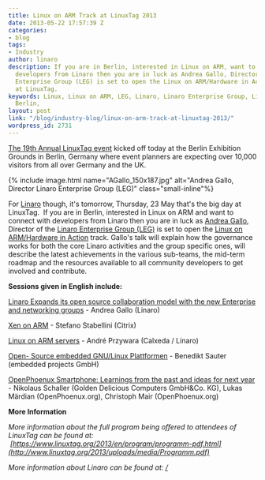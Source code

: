 ```yaml
---
title: Linux on ARM Track at LinuxTag 2013
date: 2013-05-22 17:57:39 Z
categories:
- blog
tags:
- Industry
author: linaro
description: If you are in Berlin, interested in Linux on ARM, want to connect with
  developers from Linaro then you are in luck as Andrea Gallo, Director of the Linaro
  Enterprise Group (LEG) is set to open the Linux on ARM/Hardware in Action track
  at LinuxTag.
keywords: Linux, Linux on ARM, LEG, Linaro, Linaro Enterprise Group, LinuxTag, Germany,
  Berlin,
layout: post
link: "/blog/industry-blog/linux-on-arm-track-at-linuxtag-2013/"
wordpress_id: 2731
---
```


[The 19th Annual LinuxTag event](https://www.linuxtag.org/2013/en/press/press-information/pm/article/wo-com-auf-org-trifft-19-linuxtag-in-berlin-eroeffnet.html) kicked off today at the Berlin Exhibition Grounds in Berlin, Germany where event planners are expecting over 10,000 visitors from all over Germany and the UK.

{% include image.html name="AGallo_150x187.jpg" alt="Andrea Gallo, Director Linaro Enterprise Group (LEG)" class="small-inline"%}

For [Linaro](/) though, it's tomorrow, Thursday, 23 May that's the big day at LinuxTag.  If you are in Berlin, interested in Linux on ARM and want to connect with developers from Linaro then you are in luck as [Andrea Gallo](/about/), Director of the [Linaro Enterprise Group (LEG)](/groups/leg/) is set to open the [Linux on ARM/Hardware in Action](https://www.linuxtag.org/2013/en/program/thursday-may-23-2013/linux-on-arm-hardware-in-action.html) track. Gallo's talk will explain how the governance works for both the core Linaro activities and the group specific ones, will describe the latest achievements in the various sub-teams, the mid-term roadmap and the resources available to all community developers to get involved and contribute.

**Sessions given in English include:**


[Linaro Expands its open source collaboration model with the new Enterprise and networking groups](https://www.linuxtag.org/2013/en/program/thursday-may-23-2013/linux-on-arm-hardware-in-action.html?eventid=281) - Andrea Gallo (Linaro)




[Xen on ARM](https://www.linuxtag.org/2013/en/program/thursday-may-23-2013/linux-on-arm-hardware-in-action.html?eventid=283) - Stefano Stabellini (Citrix)




[Linux on ARM servers](https://www.linuxtag.org/2013/en/program/thursday-may-23-2013/linux-on-arm-hardware-in-action.html?eventid=285) - André Przywara (Calxeda / Linaro)




[Open- Source embedded GNU/Linux Plattformen](https://www.linuxtag.org/2013/en/program/thursday-may-23-2013/linux-on-arm-hardware-in-action.html?eventid=287) - Benedikt Sauter (embedded projects GmbH)


[OpenPhoenux Smartphone: Learnings from the past and ideas for next year](https://www.linuxtag.org/2013/en/program/thursday-may-23-2013/linux-on-arm-hardware-in-action.html?eventid=290) - Nikolaus Schaller (Golden Delicious Computers GmbH&Co. KG), Lukas Märdian (OpenPhoenux.org), Christoph Mair (OpenPhoenux.org)


**More Information**




_More information about the full program being offered to attendees of LinuxTag can be found at:  [https://www.linuxtag.org/2013/en/program/programm-pdf.html](http://www.linuxtag.org/2013/uploads/media/Programm.pdf)_




_More information about Linaro can be found at: [/](/)_